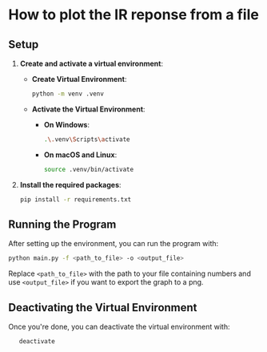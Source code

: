 # How to plot the IR reponse from a file

## Setup

1. **Create and activate a virtual environment**:

   - **Create Virtual Environment**:

     ```bash
     python -m venv .venv
     ```

   - **Activate the Virtual Environment**:

     - **On Windows**:

       ```bash
       .\.venv\Scripts\activate
       ```

     - **On macOS and Linux**:

       ```bash
       source .venv/bin/activate
       ```

2. **Install the required packages**:

   ```bash
   pip install -r requirements.txt
   ```

## Running the Program

After setting up the environment, you can run the program with:

```bash
python main.py -f <path_to_file> -o <output_file>
```

Replace `<path_to_file>` with the path to your file containing numbers and use `<output_file>` if you want to export the graph to a png.

## Deactivating the Virtual Environment

Once you're done, you can deactivate the virtual environment with:

```bash
   deactivate
   ```
